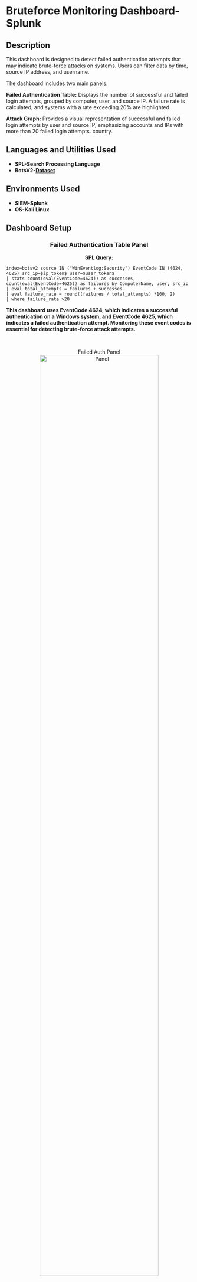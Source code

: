 <h1>Bruteforce Monitoring Dashboard- Splunk</h1>

<h2>Description</h2>

This dashboard is designed to detect failed authentication attempts that may indicate brute-force attacks on systems. Users can filter data by time, source IP address, and username.

The dashboard includes two main panels:

<b>Failed Authentication Table:</b> Displays the number of successful and failed login attempts, grouped by computer, user, and source IP. A failure rate is calculated, and systems with a rate exceeding 20% are highlighted.

<b>Attack Graph:</b> Provides a visual representation of successful and failed login attempts by user and source IP, emphasizing accounts and IPs with more than 20 failed login attempts. country.


<h2>Languages and Utilities Used</h2>

- <b>SPL-Search Processing Language</b>
- <b>BotsV2-[Dataset](https://github.com/splunk/botsv2)</b>
  
<h2>Environments Used </h2>

- <b>SIEM-Splunk</b>
- <b>OS-Kali Linux</b>

<h2>Dashboard Setup</h2>

<h3><b><p align="center">
Failed Authentication Table Panel <br/> 
</b></h3>

<b><p align="center">
SPL Query: <br/> 
</b>
```
index=botsv2 source IN ("WinEventlog:Security") EventCode IN (4624, 4625) src_ip=$ip_token$ user=$user_token$
| stats count(eval(EventCode=4624)) as successes, count(eval(EventCode=4625)) as failures by ComputerName, user, src_ip
| eval total_attempts = failures + successes
| eval failure_rate = round((failures / total_attempts) *100, 2)
| where failure_rate >20
```
<b>This dashboard uses EventCode 4624, which indicates a successful authentication on a Windows system, and EventCode 4625, which indicates a failed authentication attempt.
Monitoring these event codes is essential for detecting brute-force attack attempts.</b>

<br /><p align="center">
Failed Auth Panel <br/>
<img src="https://i.imgur.com/vmnaDnv.png" height="80%" width="80%" alt="Panel"/>
<br />

<h3><b><p align="center">
Attack Graph <br/> 
</b></h3>

<b><p align="center">
SPL Query: <br/> 
</b>
```
index=botsv2 source IN ("WinEventlog:Security") EventCode IN (4624, 4625) src_ip=$ip_token$ user=$user_token$
| stats count(eval(EventCode=4624)) as successful_logins, count(eval(EventCode=4625)) as failed_logins by user src_ip
| where failed_logins >20
| table user successful_logins failed_logins
```
<b>Provides a visual representation of successful and failed login attempts by user and source IP, emphasizing accounts and IPs with more than 20 failed login attempts.</b>

<br /><p align="center">
Graph <br/>
<img src="https://i.imgur.com/TqCfZaf.png" height="80%" width="80%" alt="Panel"/>
<br />

<h3><b><p align="center">
Final Dashboard <br/> 
</b></h3>

<br />
 <p align="center"><br/>
<img src="https://i.imgur.com/Up0L6al.png" height="80%" width="80%" alt="Panel"/>
<br />
<b>This allows for better organization and provides a clearer overall view of the connections.</b>
